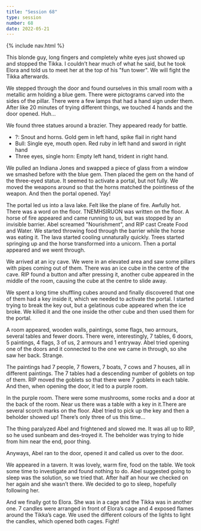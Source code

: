 ```yaml
---
title: "Session 68"
type: session
number: 68
date: 2022-05-21
---
```


{% include nav.html %}

This blonde guy, long fingers and completely white eyes just showed up and stopped the Tikka. I couldn’t hear much of what he said, but he took Elora and told us to meet her at the top of his "fun tower". We will fight the Tikka afterwards.

We stepped through the door and found ourselves in this small room with a metallic arm holding a blue gem. There were pictograms carved into the sides of the pillar. There were a few lamps that had a hand sign under them. After like 20 minutes of trying different things, we touched 4 hands and the door opened. Huh…

We found three statues around a brazier. They appeared ready for battle.
- ?: Snout and horns. Gold gem in left hand, spike flail in right hand
- Bull: Single eye, mouth open. Red ruby in left hand and sword in right hand
- Three eyes, single horn: Empty left hand, trident in right hand.

We pulled an Indiana Jones and swapped a piece of glass from a window we smashed before with the blue gem. Then placed the gem on the hand of the three-eyed statue. It seemed to activate a portal, but not fully. We moved the weapons around so that the horns matched the pointiness of the weapon. And then the portal opened. Yay!

The portal led us into a lava lake. Felt like the plane of fire. Awfully hot. There was a word on the floor. TNEMHSIRUON was written on the floor. A horse of fire appeared and came running to us, but was stopped by an invisible barrier. Abel screamed "Nourishment", and RIP cast Create Food and Water. We started throwing food through the barrier while the horse was eating it. The lava started cooling unnaturally quickly. Trees started springing up and the horse transformed into a unicorn. Then a portal appeared and we went through.

We arrived at an icy cave. We were in an elevated area and saw some pillars with pipes coming out of them. There was an ice cube in the centre of the cave. RIP found a button and after pressing it, another cube appeared in the middle of the room, causing the cube at the centre to slide away.

We spent a long time shuffling cubes around and finally discovered that one of them had a key inside it, which we needed to activate the portal. I started trying to break the key out, but a gelatinous cube appeared when the ice broke. We killed it and the one inside the other cube and then used them for the portal.

A room appeared, wooden walls, paintings, some flags, two armours, several tables and fewer doors. There were, interestingly, 7 tables, 6 doors, 5 paintings, 4 flags, 3 of us, 2 armours and 1 entryway. Abel tried opening one of the doors and it connected to the one we came in through, so she saw her back. Strange.

The paintings had 7 people, 7 flowers, 7 boats, 7 cows and 7 houses, all in different paintings. The 7 tables had a descending number of goblets on top of them. RIP moved the goblets so that there were 7 goblets in each table. And then, when opening the door, it led to a purple room.

In the purple room. There were some mushrooms, some rocks and a door at the back of the room. Near us there was a table with a key in it.There are several scorch marks on the floor. Abel tried to pick up the key and then a beholder showed up! There’s only three of us this time…

The thing paralyzed Abel and frightened and slowed me. It was all up to RIP, so he used sunbeam and des-troyed it. The beholder was trying to hide from him near the end, poor thing.

Anyways, Abel ran to the door, opened it and called us over to the door.

We appeared in a tavern. It was lovely, warm fire, food on the table. We took some time to investigate and found nothing to do. Abel suggested going to sleep was the solution, so we tried that. After half an hour we checked on her again and she wasn’t there. We decided to go to sleep, hopefully following her.

And we finally got to Elora. She was in a cage and the Tikka was in another one. 7 candles were arranged in front of Elora’s cage and 4 exposed flames around the Tikka’s cage. We used the different colours of the lights to light the candles, which opened both cages. Fight!